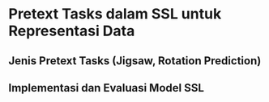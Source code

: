 #  Pretext Tasks dalam SSL untuk Representasi Data 
##  Jenis Pretext Tasks (Jigsaw, Rotation Prediction) 
##  Implementasi dan Evaluasi Model SSL 